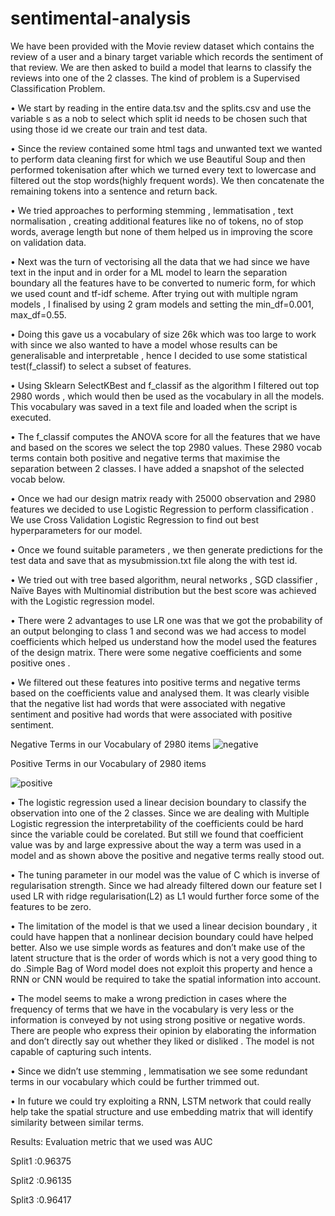 # sentimental-analysis
We have been provided with the Movie review dataset which contains the review of a user and a binary target variable which records the sentiment of that review. We are then asked to build a model that learns to classify the reviews into one of the 2 classes. The kind of problem is a Supervised Classification Problem.

• We start by reading in the entire data.tsv and the splits.csv and use the variable s as a nob to select which split id needs to be chosen such that using those id we create our train and test data.

• Since the review contained some html tags and unwanted text we wanted to perform data cleaning first for which we use Beautiful Soup and then performed tokenisation after which we turned every text to lowercase and filtered out the stop words(highly frequent words). We then concatenate the remaining tokens into a sentence and return back.

• We tried approaches to performing stemming , lemmatisation , text normalisation , creating additional features like no of tokens, no of stop words, average length but none of them helped us in improving the score on validation data.

• Next was the turn of vectorising all the data that we had since we have text in the input and in order for a ML model to learn the separation boundary all the features have to be converted to numeric form, for which we used count and tf-idf scheme. After trying out with multiple ngram models , I finalised by using 2 gram models and setting the min_df=0.001, max_df=0.55.

• Doing this gave us a vocabulary of size 26k which was too large to work with since we also wanted to have a model whose results can be generalisable and interpretable , hence I decided to use some statistical test(f_classif) to select a subset of features.

• Using Sklearn SelectKBest and f_classif as the algorithm I filtered out top 2980 words , which would then be used as the vocabulary in all the models. This vocabulary was saved in a text file and loaded when the script is executed.

• The f_classif computes the ANOVA score for all the features that we have and based on the scores we select the top 2980 values. These 2980 vocab terms contain both positive and negative terms that maximise the separation between 2 classes. I have added a snapshot of the selected vocab below.

• Once we had our design matrix ready with 25000 observation and 2980 features we decided to use Logistic Regression to perform classification . We use Cross Validation Logistic Regression to find out best hyperparameters for our model.

• Once we found suitable parameters , we then generate predictions for the test data and save that as mysubmission.txt file along the with test id.

• We tried out with tree based algorithm, neural networks , SGD classifier , Naïve Bayes with Multinomial distribution but the best score was achieved with the Logistic regression model.

• There were 2 advantages to use LR one was that we got the probability of an output belonging to class 1 and second was we had access to model coefficients which helped us understand how the model used the features of the design matrix. There were some negative coefficients and some positive ones .

• We filtered out these features into positive terms and negative terms based on the coefficients value and analysed them. It was clearly visible that the negative list had words that were associated with negative sentiment and positive had words that were associated with positive sentiment.

Negative Terms in our Vocabulary of 2980 items
![negative](https://user-images.githubusercontent.com/41411002/124870425-55cb7e80-dfe0-11eb-9266-f067e42bfc53.png)



Positive Terms in our Vocabulary of 2980 items

![positive](https://user-images.githubusercontent.com/41411002/124870453-611eaa00-dfe0-11eb-84d9-8efafa71d0d6.png)

• The logistic regression used a linear decision boundary to classify the observation into one of the 2 classes. Since we are dealing with Multiple Logistic regression the interpretability of the coefficients could be hard since the variable could be corelated. But still we found that coefficient value was by and large expressive about the way a term was used in a model and as shown above the positive and negative terms really stood out.

• The tuning parameter in our model was the value of C which is inverse of regularisation strength. Since we had already filtered down our feature set I used LR with ridge regularisation(L2) as L1 would further force some of the features to be zero.

• The limitation of the model is that we used a linear decision boundary , it could have happen that a nonlinear decision boundary could have helped better. Also we use simple words as features and don’t make use of the latent structure that is the order of words which is not a very good thing to do .Simple Bag of Word model does not exploit this property and hence a RNN or CNN would be required to take the spatial information into account.

• The model seems to make a wrong prediction in cases where the frequency of terms that we have in the vocabulary is very less or the information is conveyed by not using strong positive or negative words. There are people who express their opinion by elaborating the information and don’t directly say out whether they liked or disliked . The model is not capable of capturing such intents.

• Since we didn’t use stemming , lemmatisation we see some redundant terms in our vocabulary which could be further trimmed out.

• In future we could try exploiting a RNN, LSTM network that could really help take the spatial structure and use embedding matrix that will identify similarity between similar terms.

Results:
Evaluation metric that we used was AUC

Split1 :0.96375

Split2 :0.96135

Split3 :0.96417
